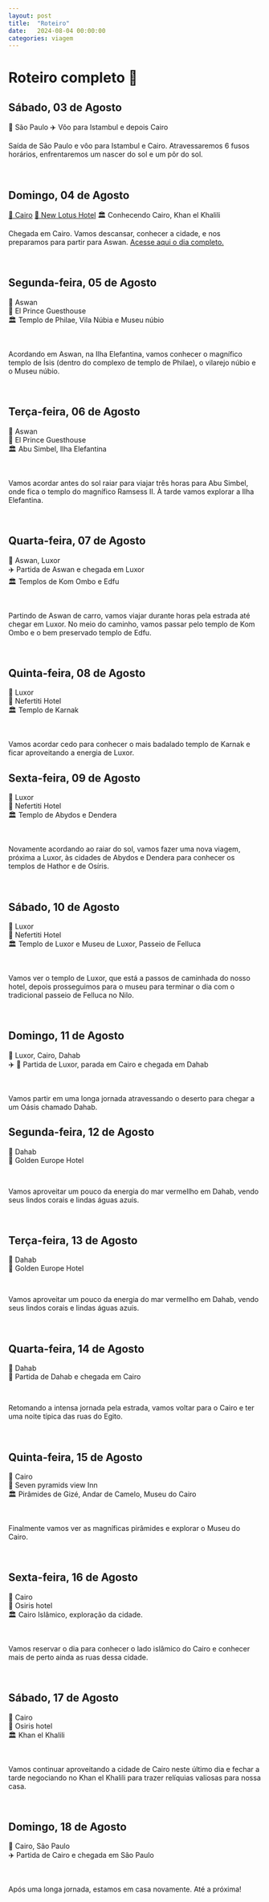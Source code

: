 ```yaml
---
layout: post
title:  "Roteiro"
date:   2024-08-04 00:00:00
categories: viagem
---
```

# Roteiro completo 📅
## Sábado, 03 de Agosto

📍 São Paulo
✈️ Vôo para Istambul e depois Cairo

Saída de São Paulo e vôo para Istambul e Cairo. Atravessaremos 6 fusos horários, enfrentaremos um nascer do sol e um pôr do sol.

<br/>

## Domingo, 04 de Agosto

[📍 Cairo](https://pietroid.github.io/egypt-travelogue/dia/2024/08/04/cidade-do-cairo.html)
[🏨 New Lotus Hotel](https://maps.app.goo.gl/g6zr85YrCx9FZPEF9)
🏛️ Conhecendo Cairo, Khan el Khalili

Chegada em Cairo. Vamos descansar, conhecer a cidade, e nos preparamos para partir para Aswan. [Acesse aqui o dia completo.](https://pietroid.github.io/egypt-travelogue/dia/2024/08/04/cairo.html)

<br/>

## Segunda-feira, 05 de Agosto

📍 Aswan <br/>
🏨 El Prince Guesthouse <br/>
🏛️ Templo de Philae, Vila Núbia e Museu núbio

<br/>

Acordando em Aswan, na Ilha Elefantina, vamos conhecer o magnífico templo de Ísis (dentro do complexo de templo de Philae), o vilarejo núbio e o Museu núbio.

<br/>

## Terça-feira, 06 de Agosto

📍 Aswan<br/>
🏨 El Prince Guesthouse<br/>
🏛️ Abu Simbel, Ilha Elefantina

<br/>

Vamos acordar antes do sol raiar para viajar três horas para Abu Simbel, onde fica o templo do magnífico Ramsess II. À tarde vamos explorar a Ilha Elefantina.

<br/>

## Quarta-feira, 07 de Agosto

📍 Aswan, Luxor<br/>
✈️ Partida de Aswan e chegada em Luxor<br/>
🏛️ Templos de Kom Ombo e Edfu

<br/>

Partindo de Aswan de carro, vamos viajar durante horas pela estrada até chegar em Luxor. No meio do caminho, vamos passar pelo templo de Kom Ombo e o bem preservado templo de Edfu.

<br/>

## Quinta-feira, 08 de Agosto

📍 Luxor<br/>
🏨 Nefertiti Hotel<br/>
🏛️ Templo de Karnak

<br/>

Vamos acordar cedo para conhecer o mais badalado templo de Karnak e ficar aproveitando a energia de Luxor.

## Sexta-feira, 09 de Agosto

📍 Luxor<br/>
🏨 Nefertiti Hotel<br/>
🏛️ Templo de Abydos e Dendera

<br/>

Novamente acordando ao raiar do sol, vamos fazer uma nova viagem, próxima a Luxor, às cidades de Abydos e Dendera para conhecer os templos de Hathor e de Osíris.

<br/>

## Sábado, 10 de Agosto

📍 Luxor<br/>
🏨 Nefertiti Hotel<br/>
🏛️ Templo de Luxor e Museu de Luxor, Passeio de Felluca

<br/>

Vamos ver o templo de Luxor, que está a passos de caminhada do nosso hotel, depois prosseguimos para o museu para terminar o dia com o tradicional passeio de Felluca no Nilo.

<br/>

## Domingo, 11 de Agosto

📍 Luxor, Cairo, Dahab<br/>
✈️ 🚌 Partida de Luxor, parada em Cairo e chegada em Dahab

<br/>

Vamos partir em uma longa jornada atravessando o deserto para chegar a um Oásis chamado Dahab.

## Segunda-feira, 12 de Agosto

📍 Dahab<br/>
🏨 Golden Europe Hotel

<br/>

Vamos aproveitar um pouco da energia do mar vermellho em Dahab, vendo seus lindos corais e lindas águas azuis.

<br/>

## Terça-feira, 13 de Agosto

📍 Dahab<br/>
🏨 Golden Europe Hotel

<br/>

Vamos aproveitar um pouco da energia do mar vermellho em Dahab, vendo seus lindos corais e lindas águas azuis.

<br/>

## Quarta-feira, 14 de Agosto

📍 Dahab<br/>
🚌 Partida de Dahab e chegada em Cairo

<br/>

Retomando a intensa jornada pela estrada, vamos voltar para o Cairo e ter uma noite típica das ruas do Egito.

<br/>

## Quinta-feira, 15 de Agosto

📍 Cairo<br/>
🏨 Seven pyramids view Inn<br/>
🏛️ Pirâmides de Gizé, Andar de Camelo, Museu do Cairo

<br/>

Finalmente vamos ver as magníficas pirâmides e explorar o Museu do Cairo.

<br/>

## Sexta-feira, 16 de Agosto

📍 Cairo<br/>
🏨 Osiris hotel<br/>
🏛️ Cairo Islâmico, exploração da cidade.

<br/>

Vamos reservar o dia para conhecer o lado islâmico do Cairo e conhecer mais de perto ainda as ruas dessa cidade.

<br/>

## Sábado, 17 de Agosto

📍 Cairo<br/>
🏨 Osiris hotel<br/>
🏛️ Khan el Khalili

<br/>

Vamos continuar aproveitando a cidade de Cairo neste último dia e fechar a tarde negociando no Khan el Khalili para trazer relíquias valiosas para nossa casa.

<br/>

## Domingo, 18 de Agosto

📍 Cairo, São Paulo<br/>
✈️ Partida de Cairo e chegada em São Paulo

<br/>

Após uma longa jornada, estamos em casa novamente. Até a próxima!